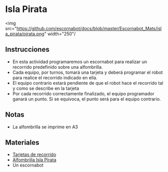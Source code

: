# Isla Pirata

  <img src="https://github.com/escornabot/docs/blob/master/Escornabot_Mats/isla_pirata/pirata.png" width="250"/


## Instrucciones
* En esta actividad programaremos un escornabot para realizar un recorrido predefinido sobre una alfombrilla.
* Cada equipo, por turnos, tomará una tarjeta y deberá programar el robot para realice el recorrido indicado en ella.
* El equipo contrario estará pendiente de que el robot hace el recorrido tal y como se describe en la tarjeta
* Por cada recorrido correctamente finalizado, el equipo programador ganará un punto. Si se equivoca, el punto será para el equipo contrario.

## Notas
* La alfombrilla se imprime en A3

## Materiales
* [Tarjetas de recorrido][T01]
* [Alfombrilla Isla Pirata][A01]
* Un escornabot

[T01]:https://github.com/escornabot/docs/blob/master/Escornabot_Mats/isla_pirata/pirata_tarjetas.pdf
[A01]:https://github.com/escornabot/docs/blob/master/Escornabot_Mats/isla_pirata/pirata.pdf
